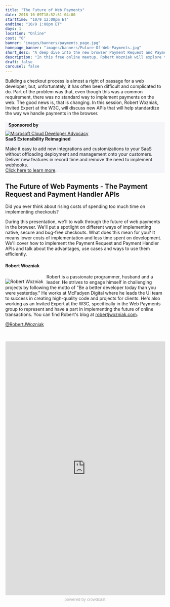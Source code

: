 ```yaml
---
title: "The Future of Web Payments"
date: 2018-10-09T18:52:51-04:00
starttime: "10/9 12:00pm ET"
endtime: "10/9 1:00pm ET"
days: 1
location: "Online"
cost: "0"
banner: "images/banners/payments_page.jpg"
homepage_banner: "images/banners/Future-Of-Web-Payments.jpg"
short_desc: "A deep dive into the new browser Payment Request and Payment Handler APIs"
description: "In this free online meetup, Robert Wozniak will explore the new browser Payment Request and Payment Handler APIs."
draft: false
carousel: false
---
```


Building a checkout process is almost a right of passage for a web developer, but, unfortunately, it has often been difficult and complicated to do. Part of the problem was that, even though this was a common requirement, there was no standard way to implement payments on the web. The good news is, that is changing. In this session, Robert Wozniak, Invited Expert at the W3C, will discuss new APIs that will help standardize the way we handle payments in the browser.

<div class="container" style="background-color:#f4f5f9;margin-top:20px;margin-bottom:20px;">
  <div class="row">
    <h4 style="margin: 10px;">Sponsored by</h4>
  </div>
  <div class="row">
    <div class="col-md-4 col-sm-4">
      <a href="https://goextend.io/?utm_source=Certified%20Fresh%20Events&utm_medium=sponsorship&utm_campaign=fresh%20events%20sponsorship"><img src="/images/banners/Extend_Logo.png" alt="Microsoft Cloud Developer Advocacy"></a>
    </div>
    <div class="col-md-8 col-sm-8">
      <strong>SaaS Extensibility Reimagined</strong><br>
      <p>Make it easy to add new integrations and customizations to your SaaS without offloading deployment and management onto your customers. Deliver new features in record time and remove the need to implement webhooks.<br><a href="https://goextend.io/?utm_source=Certified%20Fresh%20Events&utm_medium=sponsorship&utm_campaign=fresh%20events%20sponsorship">Click here to learn more</a>.
    </div>
  </div>
</div>

## The Future of Web Payments - The Payment Request and Payment Handler APIs

Did you ever think about rising costs of spending too much time on implementing checkouts? 

During this presentation, we'll to walk through the future of web payments in the browser. We'll put a spotlight on different ways of implementing native, secure and bug-free checkouts. What does this mean for you? It means lower costs of implementation and less time spent on development. We'll cover how to implement the Payment Request and Payment Handler APIs and talk about the advantages, use cases and ways to use them efficiently.

#### Robert Wozniak

<img src="/images/speakers/robertwozniak.jpg" style="float:left;margin-right: 10px;margin-top: 15px;" alt="Robert Wozniak">

Robert is a passionate programmer, husband and a leader. He strives to engage himself in challenging projects by following the motto of "Be a better developer today than you were yesterday." He works at McFadyen Digital where he leads the UI team to success in creating high-quality code and projects for clients. He's also working as an Invited Expert at the W3C, specifically in the Web Payments group to represent and have a part in implementing the future of online transactions. You can find Robert's blog at [robertjwozniak.com](http://robertjwozniak.com/).

<i class="fa fa-twitter" aria-hidden="true"></i> [@RobertJWozniak](https://twitter.com/RobertJWozniak)

<br style="clear:both;">

<a name="register"></a>

<iframe width="100%" height="800" frameborder="0" marginheight="0" marginwidth="0" allowtransparency="true" src="https://www.crowdcast.io/e/the-future-of-web?navlinks=false&embed=true" style="border: 1px solid #EEE;border-radius:3px;"></iframe><a href="https://www.crowdcast.io/?utm_source=embed&utm_medium=website&utm_campaign=embed" style="color: #aaa; font-family: 'Helvetica', 'Arial', sans-serif;text-decoration: none;display: block;text-align: center;font-size: 13px;padding: 5px 0;">powered by crowdcast</a>